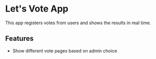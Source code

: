 # Let's Vote App


This app registers votes from users and shows the results in real time.

## Features

- Show different vote pages based on admin choice